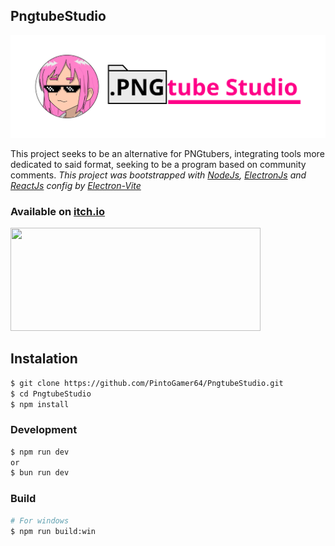 ## PngtubeStudio

![PngtubeStudio Logo](./resources/PNGtube_Logo_Github.png)

This project seeks to be an alternative for PNGtubers, integrating tools more dedicated to said format, seeking to be a program based on community comments.
*This project was bootstrapped with [NodeJs](https://nodejs.org), [ElectronJs](https://www.electronjs.org) and [ReactJs](https://react.dev)*
*config by [Electron-Vite](https://electron-vite.org/)*

### **Available on [itch.io](https://pintogamer64.itch.io/pngtubestudio)**
<a href="https://pintogamer64.itch.io/pngtubestudio"><img src="https://github.com/PintoGamer64/PngtubeStudioProject/assets/84690368/cb6fae31-57c7-432d-b195-c876d158e5b3" width="400px" height="165px"></a>

## Instalation

```bash
$ git clone https://github.com/PintoGamer64/PngtubeStudio.git
$ cd PngtubeStudio
$ npm install
```

### Development

```bash
$ npm run dev
or
$ bun run dev
```

### Build

```bash
# For windows
$ npm run build:win
```

